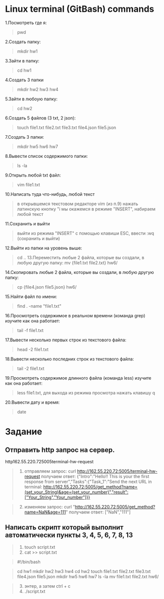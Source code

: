 # Linux terminal (GitBash) commands

1.Посмотреть где я:
  > pwd

2.Создать папку:
  > mkdir hw1

3.Зайти в папку:
  > cd hw1

4.Создать 3 папки
  > mkdir hw2 hw3 hw4

5.Зайти в любоую папку:
  > cd hw2

6.Создать 5 файлов (3 txt, 2 json):
  > touch file1.txt file2.txt file3.txt file4.json file5.json

7.Создать 3 папки:
  > mkdir hw5 hw6 hw7

8.Вывести список содержимого папки:
  > ls -la

9.Открыть любой txt файл:
  > vim file1.txt

10.Написать туда что-нибудь, любой текст
  > в открывшемся текстовом редакторе vim (из п.9) нажать латинскую кнопку "i
  > мы окажемся в режиме "INSERT", набираем любой текст

11.Сохранить и выйти
  > выйти из режима "INSERT" с помощью клавиши ESC, ввести :wq (сохранить и выйти)

12.Выйти из папки на уровень выше:
  > cd ..
13.Переместить любые 2 файла, которые вы создали, в любую другую папку:
  > mv {file1.txt file2.txt} hw6/

14.Скопировать любые 2 файла, которые вы создали, в любую другую папку:
  > cp {file4.json file5.json} hw6/

15.Найти файл по имени:
  > find . -name "file1.txt"

16.Просмотреть содержимое в реальном времени (команда grep) изучите как она работает:
  > tail -f file1.txt

17.Вывести несколько первых строк из текстового файла:
  > head -2 file1.txt

18.Вывести несколько последних строк из текстового файла:
  > tail -2 file1.txt

19.Просмотреть содержимое длинного файла (команда less) изучите как она работает:
  > less file1.txt, для выхода из режима просмотра нажать клавишу q

20.Вывести дату и время:
  > date

# Задание 
## Отправить http запрос на сервер.
http162.55.220.725005terminal-hw-request

> 1.  отправляем запрос: curl http://162.55.220.72:5005/terminal-hw-request
>     получаем ответ: {"Intro":"Hello!! This is your the first response from server","Tasks":{"Task_1":"Send the next URL in terminal: http://162.55.220.72:5005/get_method?name=(set_your_String)&age=(set_your_number)","result":["Your_String","Your_number"]}}

> 2.  изменяем запрос: curl "http://162.55.220.72:5005/get_method?name=NaN&age=111"
>     получаем ответ: ["NaN","111"]

## Написать скрипт который выполнит автоматически пункты 3, 4, 5, 6, 7, 8, 13

> 1.  touch script.txt
> 2.  cat >> script.txt

> #!/bin/bash

> cd hw1
> mkdir hw2 hw3 hw4
> cd hw2
> touch file1.txt file2.txt file3.txt file4.json file5.json
> mkdir hw5 hw6 hw7
> ls -la
> mv file1.txt file2.txt hw6/

> 3.  энтер, а затем ctrl + c
> 4.  ./script.txt
